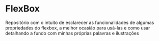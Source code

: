 # FlexBox
Repositório com o intuito de esclarecer as funcionalidades de algumas propriedades do flexbox, a melhor ocasião para usá-las e como usar  detalhando a fundo com minhas próprias palavras e ilustrações
